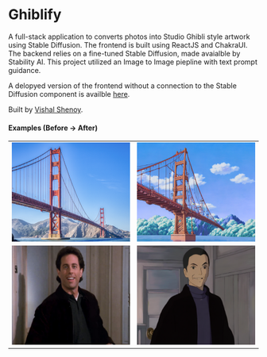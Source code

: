 # Ghiblify

A full-stack application to converts photos into Studio Ghibli style artwork using Stable Diffusion. The frontend is built using ReactJS and ChakraUI. The backend relies on a fine-tuned Stable Diffusion, made avaialble by Stability AI. This project utilized an Image to Image piepline with text prompt guidance.

A delopyed version of the frontend without a connection to the Stable Diffusion component is availble <a href="https://ghiblidiffusion.vercel.app">here</a>.

Built by <a href="https://vishalshenoy.com">Vishal Shenoy</a>.

<h4> Examples (Before → After) </h4>
<table>
  <tr>
    <td>
      <img src="images/0bridge.png" alt="Photo 1" width="300" height="200">
    </td>
    <td>
      <img src="images/bridge.png" alt="Photo 2" width="300" height="200">
    </td>
  </tr>
  <tr>
    <td>
      <img src="images/0jerry.png" alt="Photo 3" width="300" height="200">
    </td> 
    <td>
      <img src="images/jerry.png" alt="Photo 4" width="300" height="200">
    </td>
  </tr>
</table>
